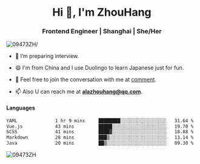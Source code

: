 <h1 align="center">Hi 👋, I'm ZhouHang</h1>

<h3 align="center">Frontend Engineer | Shanghai | She/Her</h3>
<p align="left"> <img src=https://komarev.com/ghpvc/?username=09473ZH alt=09473ZH/> </p>


- 🤔 I’m preparing interview.
  
- 😄 I'm from China and I use Duolingo to learn Japanese just for fun.
  
- 🐨 Feel free to join the conversation with me at [comment](https://github.com/09473ZH/comment/discussions).

- 📫 Also U can reach me at **alazhouhang@qq.com**.


<h4 align="left">Languages</h4>
<!--START_SECTION:waka-->

```txt
YAML              1 hr 9 mins     ████████░░░░░░░░░░░░░░░░░   31.64 %
Vue.js            43 mins         █████░░░░░░░░░░░░░░░░░░░░   19.70 %
SCSS              41 mins         ████▓░░░░░░░░░░░░░░░░░░░░   18.88 %
Markdown          28 mins         ███▒░░░░░░░░░░░░░░░░░░░░░   13.14 %
Java              20 mins         ██▒░░░░░░░░░░░░░░░░░░░░░░   09.30 %
```

<!--END_SECTION:waka-->

<p align="left"> <img src=https://github-readme-stats.vercel.app/api?username=09473ZH&show_icons=true alt=09473ZH /> </p>
